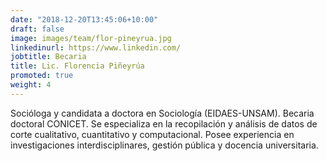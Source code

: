 ```yaml
---
date: "2018-12-20T13:45:06+10:00"
draft: false
image: images/team/flor-pineyrua.jpg
linkedinurl: https://www.linkedin.com/
jobtitle: Becaria
title: Lic. Florencia Piñeyrúa
promoted: true
weight: 4
---
```


Socióloga y candidata a doctora en Sociología (EIDAES-UNSAM). Becaria doctoral CONICET. Se especializa en la recopilación y análisis de datos de corte cualitativo, cuantitativo y computacional. Posee experiencia en investigaciones interdisciplinares, gestión pública y docencia universitaria. 